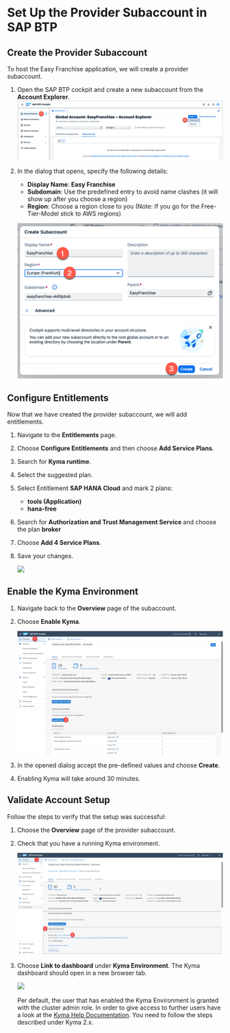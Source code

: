 # Set Up the Provider Subaccount in SAP BTP

## Create the Provider Subaccount

To host the Easy Franchise application, we will create a provider subaccount.

1. Open the SAP BTP cockpit and create a new subaccount from the **Account Explorer**.
![](images/2023-Create-Subaccount-1.png)

2. In the dialog that opens, specify the following details:
   * **Display Name**: **Easy Franchise**
   * **Subdomain**: Use the predefined entry to avoid name clashes (it will show up after you choose a region)
   * **Region**: Choose a region close to you (Note: If you go for the Free-Tier-Model stick to AWS regions)

   ![](images/2023-Create-Subaccount-2.png)

## Configure Entitlements

Now that we have created the provider subaccount, we will add entitlements.

1. Navigate to the **Entitlements** page.
1. Choose **Configure Entitlements** and then choose **Add Service Plans**.
1. Search for **Kyma runtime**.
1. Select the suggested plan.
1. Select Entitlement **SAP HANA Cloud** and mark 2 plans:
   * **tools (Application)**
   * **hana-free**
1. Search for **Authorization and Trust Management Service** and choose the plan **broker**
1. Choose **Add 4 Service Plans**.
1. Save your changes.

   ![](images/Configure-Entitlements.png)


## Enable the Kyma Environment

1. Navigate back to the **Overview** page of the subaccount.
2. Choose **Enable Kyma**.

   ![](images/Enable-Environments.png)
3. In the opened dialog accept the pre-defined values and choose **Create**.
4. Enabling Kyma will take around 30 minutes.


## Validate Account Setup

Follow the steps to verify that the setup was successful:

1. Choose the **Overview** page of the provider subaccount.
2. Check that you have a running Kyma environment.

   ![](images/success.png)

3. Choose **Link to dashboard** under **Kyma Environment**. The Kyma dashboard should open in a new browser tab.

   ![](images/kymadashboard.png)

   Per default, the user that has enabled the Kyma Environment is granted with the cluster admin role. In order to give access to further users have a look at the [Kyma Help Documentation](https://help.sap.com/products/BTP/65de2977205c403bbc107264b8eccf4b/148ae38b7d6f4e61bbb696bbfb3996b2.html?locale=en-US). You need to follow the steps described under Kyma 2.x.
